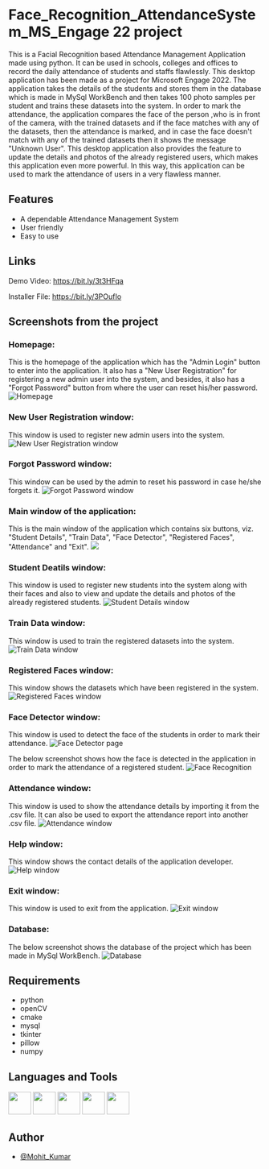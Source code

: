 
# Face_Recognition_AttendanceSystem_MS_Engage 22 project

This is a Facial Recognition based Attendance Management Application made using python. It can be used in schools, colleges and offices to record the daily attendance of students and staffs flawlessly. This desktop application has been made as a project for Microsoft Engage 2022.
The application takes the details of the students and stores them in the database which is made in MySql WorkBench and then takes 100 photo samples per student and trains these datasets into the system. In order to mark the attendance, the application compares the face of the person ,who is in front of the camera, with the trained datasets and if the face matches with any of the datasets, then the attendance is marked, and in case the face doesn't match with any of the trained datasets then it shows the message "Unknown User". This desktop application also provides the feature to update the details and photos of the already registered users, which makes this application even more powerful. In this way, this application can be used to mark the attendance of users in a very flawless manner.


## Features

- A dependable Attendance Management System
- User friendly
- Easy to use 


## Links

Demo Video: https://bit.ly/3t3HFqa

Installer File: https://bit.ly/3POufIo




## Screenshots from the project

### Homepage: 
This is the homepage of the application which has the "Admin Login" button to enter into the application. It also has a "New User Registration" for registering a new admin user into the system, and besides, it also has a "Forgot Password" button from where the user can reset his/her password.
![Homepage](https://github.com/mks168/Face_Recognition_AttendanceSystem_MS_Engage-22-project/blob/main/project%20screenshots/homepage.png)


### New User Registration window: 
This window is used to register new admin users into the system.
![New User Registration window](https://github.com/mks168/Face_Recognition_AttendanceSystem_MS_Engage-22-project/blob/main/project%20screenshots/registration%20page.png)


### Forgot Password window: 
This window can be used by the admin to reset his password in case he/she forgets it.
![Forgot Password window](https://github.com/mks168/Face_Recognition_AttendanceSystem_MS_Engage-22-project/blob/main/project%20screenshots/forgot%20password%20window.png)


### Main window of the application: 
This is the main window of the application which contains six buttons, viz. "Student Details", "Train Data", "Face Detector", "Registered Faces", "Attendance" and "Exit".
<img src="https://github.com/mks168/Face_Recognition_AttendanceSystem_MS_Engage-22-project/blob/main/project%20screenshots/main%20window%20of%20application.png">


### Student Deatils window: 
This window is used to register new students into the system along with their faces and also to view and update the details and photos of the already registered students.
![Student Details window](https://github.com/mks168/Face_Recognition_AttendanceSystem_MS_Engage-22-project/blob/main/project%20screenshots/student%20details%20window.png)


### Train Data window: 
This window is used to train the registered datasets into the system.
![Train Data window](https://github.com/mks168/Face_Recognition_AttendanceSystem_MS_Engage-22-project/blob/main/project%20screenshots/train%20data%20window.png)


### Registered Faces window: 
This window shows the datasets which have been registered in the system.
![Registered Faces window](https://github.com/mks168/Face_Recognition_AttendanceSystem_MS_Engage-22-project/blob/main/project%20screenshots/registered%20faces%20window.png)


### Face Detector window: 
This window is used to detect the face of the students in order to mark their attendance.
![Face Detector page](https://github.com/mks168/Face_Recognition_AttendanceSystem_MS_Engage-22-project/blob/main/project%20screenshots/face%20recognition%20page.png)


The below screenshot shows how the face is detected in the application in order to mark the attendance of a registered student.
![Face Recognition](https://github.com/mks168/Face_Recognition_AttendanceSystem_MS_Engage-22-project/blob/main/project%20screenshots/face%20recognition.png)


### Attendance window: 
This window is used to show the attendance details by importing it from the .csv file. It can also be used to export the attendance report into another .csv file.
![Attendance window](https://github.com/mks168/Face_Recognition_AttendanceSystem_MS_Engage-22-project/blob/main/project%20screenshots/attendance%20window.png)


### Help window: 
This window shows the contact details of the application developer.
![Help window](https://github.com/mks168/Face_Recognition_AttendanceSystem_MS_Engage-22-project/blob/main/project%20screenshots/help%20window.png)


### Exit window: 
This window is used to exit from the application.
![Exit window](https://github.com/mks168/Face_Recognition_AttendanceSystem_MS_Engage-22-project/blob/main/project%20screenshots/exit%20window.png)


### Database: 
The below screenshot shows the database of the project which has been made in MySql WorkBench.
![Database](https://github.com/mks168/Face_Recognition_AttendanceSystem_MS_Engage-22-project/blob/main/project%20screenshots/database.png)




## Requirements

- python
- openCV
- cmake
- mysql 
- tkinter
- pillow
- numpy




## Languages and Tools
<p align="left">
<img src="https://github.com/mks168/Face_Recognition_AttendanceSystem_MS_Engage-22-project/blob/main/tools%20icons/mysql.ico" width="45" height="45">
<img src="https://github.com/mks168/Face_Recognition_AttendanceSystem_MS_Engage-22-project/blob/main/tools%20icons/python.ico" width="45" height="45">
<img src="https://github.com/mks168/Face_Recognition_AttendanceSystem_MS_Engage-22-project/blob/main/tools%20icons/2084117441551941714-128.ico" width="45" height="45">
<img src="https://github.com/mks168/Face_Recognition_AttendanceSystem_MS_Engage-22-project/blob/main/tools%20icons/file-type-numpy.239x256.ico" width="45" height="45">
<img src="https://github.com/mks168/Face_Recognition_AttendanceSystem_MS_Engage-22-project/blob/main/tools%20icons/github.ico" width="45" height="45">
</p>






## Author

- [@Mohit_Kumar](https://github.com/mks168)

